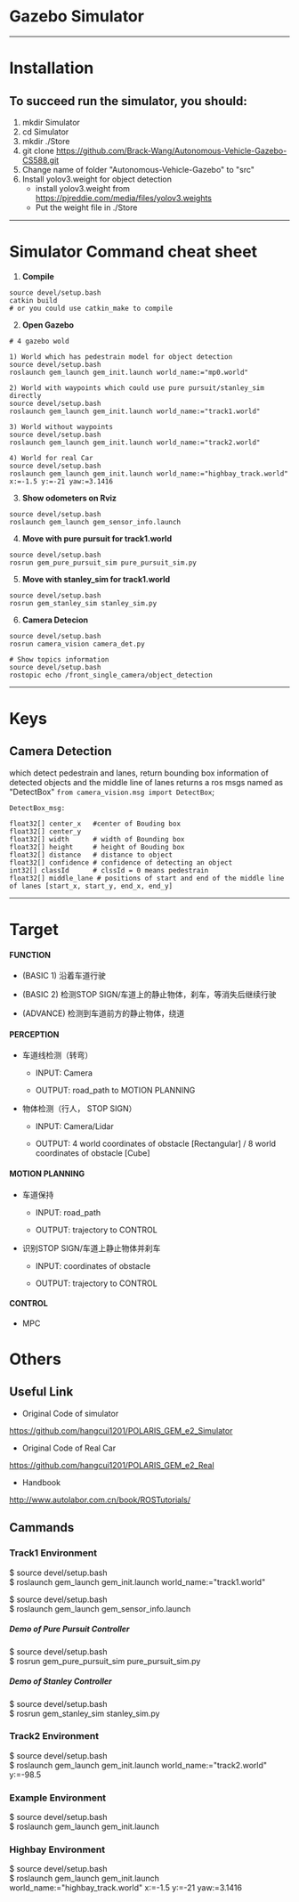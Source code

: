 # Gazebo Simulator 
---
# Installation
## To succeed run the simulator, you should:
1. mkdir Simulator
2. cd Simulator
3. mkdir ./Store
4. git clone https://github.com/Brack-Wang/Autonomous-Vehicle-Gazebo-CS588.git
5. Change name of folder "Autonomous-Vehicle-Gazebo" to "src"
6. Install yolov3.weight for object detection
	- install yolov3.weight from https://pjreddie.com/media/files/yolov3.weights
	- Put the weight file in ./Store

---
# Simulator Command cheat sheet
1. **Compile**
```
source devel/setup.bash  
catkin build 
# or you could use catkin_make to compile
```
2. **Open Gazebo**
```
# 4 gazebo wold

1) World which has pedestrain model for object detection
source devel/setup.bash  
roslaunch gem_launch gem_init.launch world_name:="mp0.world"  

2) World with waypoints which could use pure pursuit/stanley_sim directly
source devel/setup.bash  
roslaunch gem_launch gem_init.launch world_name:="track1.world" 

3) World without waypoints
source devel/setup.bash  
roslaunch gem_launch gem_init.launch world_name:="track2.world" 

4) World for real Car
source devel/setup.bash  
roslaunch gem_launch gem_init.launch world_name:="highbay_track.world" x:=-1.5 y:=-21 yaw:=3.1416  
```

3. **Show odometers on Rviz**
```
source devel/setup.bash  
roslaunch gem_launch gem_sensor_info.launch 
```
4. **Move with pure pursuit for track1.world**
```
source devel/setup.bash  
rosrun gem_pure_pursuit_sim pure_pursuit_sim.py  
```
5. **Move with stanley_sim for track1.world**
```
source devel/setup.bash  
rosrun gem_stanley_sim stanley_sim.py  
```
6. **Camera Detecion**
```
source devel/setup.bash 
rosrun camera_vision camera_det.py

# Show topics information
source devel/setup.bash 
rostopic echo /front_single_camera/object_detection

```
---
# Keys
## Camera Detection
which detect pedestrain and lanes, return bounding box information of detected objects and the middle line of lanes
returns a ros msgs named as "DetectBox" 
```from camera_vision.msg import DetectBox```; 
```
DetectBox_msg: 

float32[] center_x	 #center of Bouding box
float32[] center_y
float32[] width	     # width of Bounding box
float32[] height 	 # height of Bouding box
float32[] distance	 # distance to object
float32[] confidence # confidence of detecting an object
int32[] classId	     # clssId = 0 means pedestrain
float32[] middle_lane # positions of start and end of the middle line of lanes [start_x, start_y, end_x, end_y]
```


---

# Target
#### FUNCTION

- (BASIC 1) 沿着车道行驶

- (BASIC 2) 检测STOP SIGN/车道上的静止物体，刹车，等消失后继续行驶

- (ADVANCE) 检测到车道前方的静止物体，绕道


#### PERCEPTION
- 车道线检测（转弯）

	- INPUT: Camera 

	- OUTPUT: road_path to MOTION PLANNING 

- 物体检测（行人， STOP SIGN）

	- INPUT: Camera/Lidar

	- OUTPUT: 4 world coordinates of obstacle  [Rectangular]  / 8 world coordinates of obstacle  [Cube]
		  

#### MOTION PLANNING
- 车道保持

	- INPUT: road_path

	- OUTPUT: trajectory to CONTROL

- 识别STOP SIGN/车道上静止物体并刹车

	- INPUT:  coordinates of obstacle

	- OUTPUT: trajectory to CONTROL
	
#### CONTROL 

- MPC



# Others
## Useful Link
- Original Code of simulator

https://github.com/hangcui1201/POLARIS_GEM_e2_Simulator

- Original Code of  Real Car

https://github.com/hangcui1201/POLARIS_GEM_e2_Real

- Handbook

http://www.autolabor.com.cn/book/ROSTutorials/

## Cammands
### Track1 Environment

$ source devel/setup.bash  
$ roslaunch gem_launch gem_init.launch world_name:="track1.world"  

$ source devel/setup.bash  
$ roslaunch gem_launch gem_sensor_info.launch  


##### Demo of Pure Pursuit Controller

$ source devel/setup.bash  
$ rosrun gem_pure_pursuit_sim pure_pursuit_sim.py  


##### Demo of Stanley Controller

$ source devel/setup.bash  
$ rosrun gem_stanley_sim stanley_sim.py  

### Track2 Environment

$ source devel/setup.bash  
$ roslaunch gem_launch gem_init.launch world_name:="track2.world" y:=-98.5  

### Example Environment

$ source devel/setup.bash  
$ roslaunch gem_launch gem_init.launch  

### Highbay Environment

$ source devel/setup.bash  
$ roslaunch gem_launch gem_init.launch world_name:="highbay_track.world" x:=-1.5 y:=-21 yaw:=3.1416  

